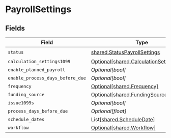 # PayrollSettings


## Fields

| Field                                                                                      | Type                                                                                       | Required                                                                                   | Description                                                                                |
| ------------------------------------------------------------------------------------------ | ------------------------------------------------------------------------------------------ | ------------------------------------------------------------------------------------------ | ------------------------------------------------------------------------------------------ |
| `status`                                                                                   | [shared.StatusPayrollSettings](../../models/shared/statuspayrollsettings.md)               | :heavy_check_mark:                                                                         | N/A                                                                                        |
| `calculation_settings1099`                                                                 | [Optional[shared.CalculationSettings1099]](../../models/shared/calculationsettings1099.md) | :heavy_minus_sign:                                                                         | N/A                                                                                        |
| `enable_planned_payroll`                                                                   | *Optional[bool]*                                                                           | :heavy_minus_sign:                                                                         | N/A                                                                                        |
| `enable_process_days_before_due`                                                           | *Optional[bool]*                                                                           | :heavy_minus_sign:                                                                         | N/A                                                                                        |
| `frequency`                                                                                | [Optional[shared.Frequency]](../../models/shared/frequency.md)                             | :heavy_minus_sign:                                                                         | N/A                                                                                        |
| `funding_source`                                                                           | [Optional[shared.FundingSource]](../../models/shared/fundingsource.md)                     | :heavy_minus_sign:                                                                         | N/A                                                                                        |
| `issue1099s`                                                                               | *Optional[bool]*                                                                           | :heavy_minus_sign:                                                                         | N/A                                                                                        |
| `process_days_before_due`                                                                  | *Optional[float]*                                                                          | :heavy_minus_sign:                                                                         | N/A                                                                                        |
| `schedule_dates`                                                                           | List[[shared.ScheduleDate](../../models/shared/scheduledate.md)]                           | :heavy_minus_sign:                                                                         | N/A                                                                                        |
| `workflow`                                                                                 | [Optional[shared.Workflow]](../../models/shared/workflow.md)                               | :heavy_minus_sign:                                                                         | N/A                                                                                        |